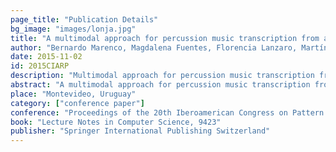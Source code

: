 ```yaml
---
page_title: "Publication Details"
bg_image: "images/lonja.jpg" 
title: "A multimodal approach for percussion music transcription from audio and video"  
author: "Bernardo Marenco, Magdalena Fuentes, Florencia Lanzaro, Martín Rocamora, and Alvaro Gómez."  
date: 2015-11-02   
id: 2015CIARP
description: "Multimodal approach for percussion music transcription from audio and video recordings, applying digital signal processing techniques."
abstract: "A multimodal approach for percussion music transcription from audio and video recordings is proposed in this work. It is part of an ongoing research effort for the development of tools for computer-aided analysis of Candombe drumming, a popular afro-rooted rhythm from Uruguay. Several signal processing techniques are applied to automatically extract meaningful information from each source. This involves detecting certain relevant objects in the scene from the video stream. The location of events is obtained from the audio signal and this information is used to drive the processing of both modalities. Then, the detected events are classified by combining the information from each source in a feature-level fusion scheme. The experiments conducted yield promising results that show the advantages of the proposed method."  
place: "Montevideo, Uruguay"  
category: ["conference paper"] 
conference: "Proceedings of the 20th Iberoamerican Congress on Pattern Recognition"  
book: "Lecture Notes in Computer Science, 9423"  
publisher: "Springer International Publishing Switzerland" 
---
```

